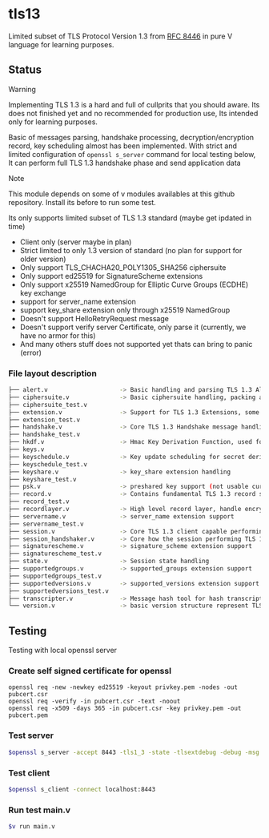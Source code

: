 # tls13
Limited subset of TLS Protocol Version 1.3 from [RFC 8446](https://datatracker.ietf.org/doc/html/rfc8446) in pure V language for learning purposes.

## Status
> [!Warning]
>
> Implementing TLS 1.3 is a hard and full of cullprits that you should aware.
> Its does not finished yet and no recommended for production use,
> Its intended only for learning purposes.
> 
> Basic of messages parsing, handshake processing, decryption/encryption record, key scheduling almost has been implemented.
> With strict and limited configuration of `openssl s_server` command for local testing below,
> It can perform full TLS 1.3 handshake phase and send application data

> [!Note]
> This module depends on some of v modules availables at this github repository.
> Install its before to run some test.

Its only supports limited subset of TLS 1.3 standard (maybe get ipdated in time)
- Client only (server maybe in plan)
- Strict limited to only 1.3 version of standard (no plan for support for older version)
- Only support TLS_CHACHA20_POLY1305_SHA256 ciphersuite 
- Only support ed25519 for SignatureScheme extensions
- Only support x25519 NamedGroup for Elliptic Curve Groups (ECDHE) key exchange
- support for server_name extension
- support key_share extension only through x25519 NamedGroup
- Doesn't support HelloRetryRequest message
- Doesn't support verify server Certificate, only parse it (currently, we have no armor for this)
- And many others stuff does not supported yet thats can bring to panic (error)

### File layout description
```bash
├── alert.v                    -> Basic handling and parsing TLS 1.3 Alert message
├── ciphersuite.v              -> Basic ciphersuite handling, packing and unpacking
├── ciphersuite_test.v
├── extension.v                -> Support for TLS 1.3 Extensions, some of them lives in separates files
├── extension_test.v
├── handshake.v                -> Core TLS 1.3 Handshake message handling, from packing and unpacking, validation, and general use cases
├── handshake_test.v
├── hkdf.v                     -> Hmac Key Derivation Function, used for key derivation and traffic calculation
├── keys.v                      
├── keyschedule.v              -> Key update scheduling for secret derivation and traffic keys calculation
├── keyschedule_test.v
├── keyshare.v                 -> key_share extension handling
├── keyshare_test.v
├── psk.v                      -> preshared key support (not usable currently)
├── record.v                   -> Contains fundamental TLS 1.3 record structure, basic parsing and unpacking, small utility to help serialization
├── record_test.v
├── recordlayer.v              -> High level record layer, handle encryption decryption, fragmentation (not yet ready)
├── servername.v               -> server_name extension support
├── servername_test.v
├── session.v                  -> Core TLS 1.3 client capable performing handshake and related task, write record to the wire, read record from wire.
├── session_handshaker.v       -> Core how the session performing TLS 1.3 handshake process
├── signaturescheme.v          -> signature_scheme extension support
├── signaturescheme_test.v
├── state.v                    -> Session state handling
├── supportedgroups.v          -> supported_groups extension support
├── supportedgroups_test.v
├── supportedversions.v        -> supported_versions extension support
├── supportedversions_test.v
├── transcripter.v             -> Message hash tool for hash transcripting of the handshake messages
└── version.v                  -> basic version structure represent TLS 1.3 version
```

## Testing
Testing with local openssl server 

### Create self signed certificate for openssl 
```
openssl req -new -newkey ed25519 -keyout privkey.pem -nodes -out pubcert.csr
openssl req -verify -in pubcert.csr -text -noout
openssl req -x509 -days 365 -in pubcert.csr -key privkey.pem -out pubcert.pem
```

### Test server
```bash
$openssl s_server -accept 8443 -tls1_3 -state -tlsextdebug -debug -msg -cert pubcert.pem -key privkey.pem
```

### Test client 
```bash
$openssl s_client -connect localhost:8443
```

### Run test main.v
```bash
$v run main.v 
```

